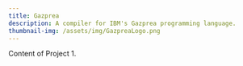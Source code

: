 ```yaml
---
title: Gazprea
description: A compiler for IBM's Gazprea programming language.
thumbnail-img: /assets/img/GazpreaLogo.png
---
```


Content of Project 1.